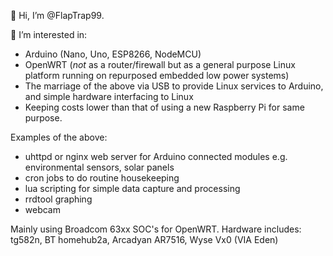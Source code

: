 👋 Hi, I’m @FlapTrap99.

👀 I’m interested in:
- Arduino (Nano, Uno, ESP8266, NodeMCU)
- OpenWRT (*not* as a router/firewall but as a general purpose Linux platform running on repurposed embedded low power systems)
- The marriage of the above via USB to provide Linux services to Arduino, and simple hardware interfacing to Linux
- Keeping costs lower than that of using a new Raspberry Pi for same purpose.

Examples of the above:

- uhttpd or nginx web server for Arduino connected modules e.g. environmental sensors, solar panels
- cron jobs to do routine housekeeping
- lua scripting for simple data capture and processing
- rrdtool graphing
- webcam

Mainly using Broadcom 63xx SOC's for OpenWRT. Hardware includes: tg582n, BT homehub2a, Arcadyan AR7516, Wyse Vx0 (VIA Eden)

<!---
FlapTrap99/FlapTrap99 is a ✨ special ✨ repository because its `README.md` (this file) appears on your GitHub profile.
You can click the Preview link to take a look at your changes.
--->
